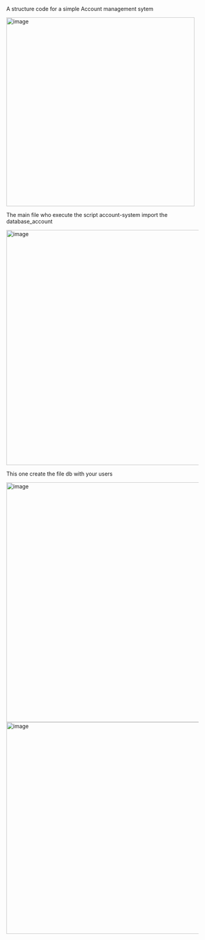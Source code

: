 A structure code for a simple Account management sytem

<img width="493" alt="image" src="https://github.com/user-attachments/assets/741a8523-5480-47d6-be1a-69afc990bf80">

The main file who execute the script account-system import the database_account

<img width="614" alt="image" src="https://github.com/user-attachments/assets/5c9d68f0-50ed-493d-a4f0-2787cceecc7c">

This one create the file db with your users

<img width="626" alt="image" src="https://github.com/user-attachments/assets/908d5b39-fd3d-466f-be3c-5577dd2aa135">

<img width="553" alt="image" src="https://github.com/user-attachments/assets/94997990-8e56-4ae6-a117-42c1c5060c5e">


